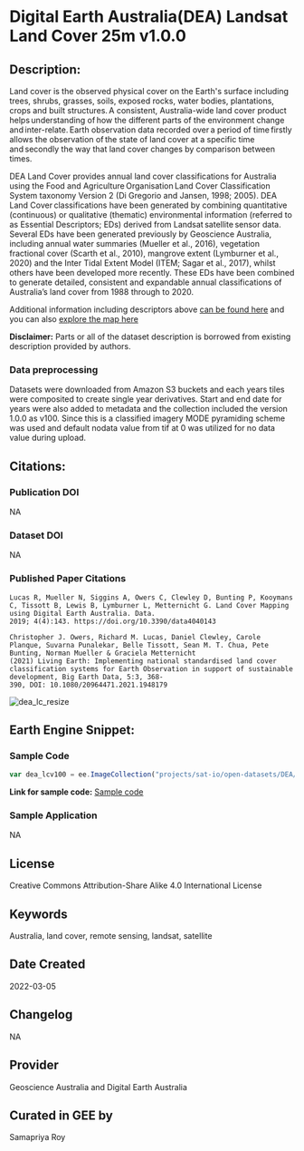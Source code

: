 
# Digital Earth Australia(DEA) Landsat Land Cover 25m v1.0.0

## Description:

Land cover is the observed physical cover on the Earth's surface including trees, shrubs, grasses, soils, exposed rocks, water bodies, plantations, crops and built structures. A consistent, Australia-wide land cover product helps understanding of how the different parts of the environment change and inter-relate. Earth observation data recorded over a period of time firstly allows the observation of the state of land cover at a specific time and secondly the way that land cover changes by comparison between times.

DEA Land Cover provides annual land cover classifications for Australia using the Food and Agriculture Organisation Land Cover Classification System taxonomy Version 2 (Di Gregorio and Jansen, 1998; 2005). DEA Land Cover classifications have been generated by combining quantitative (continuous) or qualitative (thematic) environmental information (referred to as Essential Descriptors; EDs) derived from Landsat satellite sensor data. Several EDs have been generated previously by Geoscience Australia, including annual water summaries (Mueller et al., 2016), vegetation fractional cover (Scarth et al., 2010), mangrove extent (Lymburner et al., 2020) and the Inter Tidal Extent Model (ITEM; Sagar et al., 2017), whilst others have been developed more recently. These EDs have been combined to generate detailed, consistent and expandable annual classifications of Australia’s land cover from 1988 through to 2020. 

Additional information including descriptors above [can be found here](https://cmi.ga.gov.au/data-products/dea/607/dea-land-cover-landsat) and you can also [explore the map here](https://maps.dea.ga.gov.au)

**Disclaimer:** Parts or all of the dataset description is borrowed from existing description provided by authors.

### Data preprocessing
Datasets were downloaded from Amazon S3 buckets and each years tiles were composited to create single year derivatives. Start and end date for years were also added to metadata and the collection included the version 1.0.0 as v100. Since this is a classified imagery MODE pyramiding scheme was used and default nodata value from tif at 0 was utilized for no data value during upload.

## Citations:

### Publication DOI

NA

### Dataset DOI

NA

### Published Paper Citations

```
Lucas R, Mueller N, Siggins A, Owers C, Clewley D, Bunting P, Kooymans C, Tissott B, Lewis B, Lymburner L, Metternicht G. Land Cover Mapping using Digital Earth Australia. Data.
2019; 4(4):143. https://doi.org/10.3390/data4040143

Christopher J. Owers, Richard M. Lucas, Daniel Clewley, Carole Planque, Suvarna Punalekar, Belle Tissott, Sean M. T. Chua, Pete Bunting, Norman Mueller & Graciela Metternicht
(2021) Living Earth: Implementing national standardised land cover classification systems for Earth Observation in support of sustainable development, Big Earth Data, 5:3, 368-
390, DOI: 10.1080/20964471.2021.1948179
```


![dea_lc_resize](https://user-images.githubusercontent.com/6677629/156893565-fe323b1e-dcae-4974-8b52-4ded30f251e7.gif)

## Earth Engine Snippet:

### Sample Code

```js
var dea_lcv100 = ee.ImageCollection("projects/sat-io/open-datasets/DEA/landcover_v100")
```

**Link for sample code:** [Sample code](https://code.earthengine.google.com/?scriptPath=users/sat-io/awesome-gee-catalog-examples:regional-landuse-landcover/DEA-LANDSAT-LC)

### Sample Application

NA

## License

Creative Commons Attribution-Share Alike 4.0 International License

## Keywords

Australia, land cover, remote sensing, landsat, satellite

## Date Created

2022-03-05

## Changelog

NA

## Provider

Geoscience Australia and Digital Earth Australia

## Curated in GEE by
Samapriya Roy
